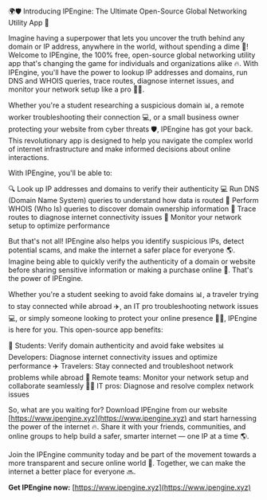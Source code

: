 🌍🛡️ Introducing IPEngine: The Ultimate Open-Source Global Networking Utility App 🚀

Imagine having a superpower that lets you uncover the truth behind any domain or IP address, anywhere in the world, without spending a dime 💸! Welcome to IPEngine, the 100% free, open-source global networking utility app that's changing the game for individuals and organizations alike 🔥. With IPEngine, you'll have the power to lookup IP addresses and domains, run DNS and WHOIS queries, trace routes, diagnose internet issues, and monitor your network setup like a pro 👩‍💻.

Whether you're a student researching a suspicious domain 📊, a remote worker troubleshooting their connection 💻, or a small business owner protecting your website from cyber threats 🛡️, IPEngine has got your back. This revolutionary app is designed to help you navigate the complex world of internet infrastructure and make informed decisions about online interactions.

With IPEngine, you'll be able to:

🔍 Look up IP addresses and domains to verify their authenticity
💻 Run DNS (Domain Name System) queries to understand how data is routed
📝 Perform WHOIS (Who Is) queries to discover domain ownership information
🚗 Trace routes to diagnose internet connectivity issues
🔧 Monitor your network setup to optimize performance

But that's not all! IPEngine also helps you identify suspicious IPs, detect potential scams, and make the internet a safer place for everyone 🌎. Imagine being able to quickly verify the authenticity of a domain or website before sharing sensitive information or making a purchase online 💸. That's the power of IPEngine.

Whether you're a student seeking to avoid fake domains 📊, a traveler trying to stay connected while abroad ✈️, an IT pro troubleshooting network issues 💻, or simply someone looking to protect your online presence 👩‍💻, IPEngine is here for you. This open-source app benefits:

🏫 Students: Verify domain authenticity and avoid fake websites
📊 Developers: Diagnose internet connectivity issues and optimize performance
✈️ Travelers: Stay connected and troubleshoot network problems while abroad
💼 Remote teams: Monitor your network setup and collaborate seamlessly
👩‍💻 IT pros: Diagnose and resolve complex network issues

So, what are you waiting for? Download IPEngine from our website [https://www.ipengine.xyz](https://www.ipengine.xyz) and start harnessing the power of the internet 🔥. Share it with your friends, communities, and online groups to help build a safer, smarter internet — one IP at a time 🌎.

Join the IPEngine community today and be part of the movement towards a more transparent and secure online world 🚀. Together, we can make the internet a better place for everyone 🔜.

**Get IPEngine now:** [https://www.ipengine.xyz](https://www.ipengine.xyz)
